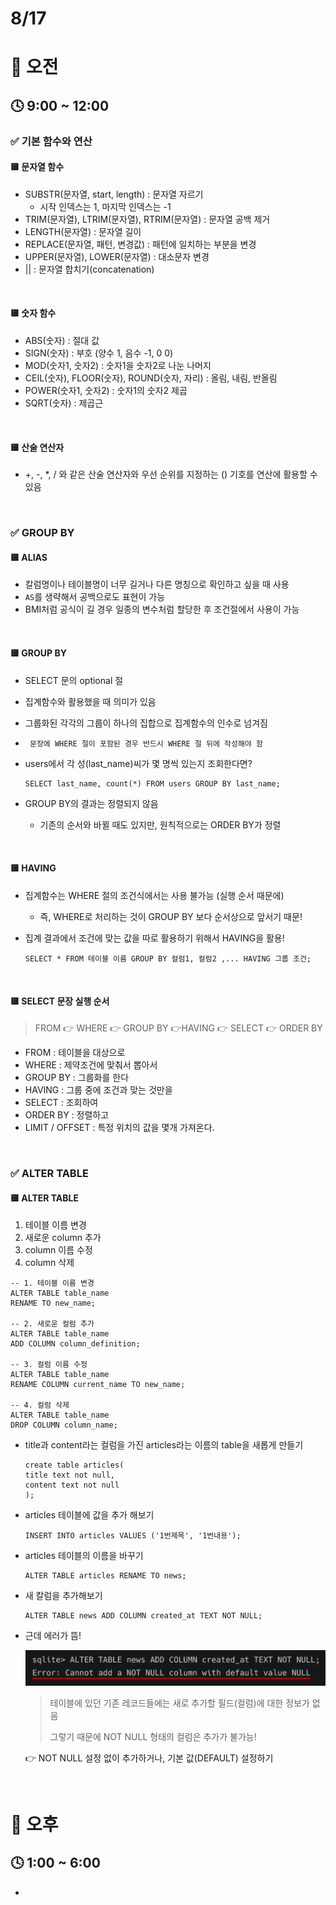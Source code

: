# 8/17

# 🌇 오전

## 🕓 9:00 ~ 12:00

### ✅ 기본 함수와 연산

#### 🟨 문자열 함수

- SUBSTR(문자열, start, length) : 문자열 자르기
  - 시작 인덱스는 1, 마지막 인덱스는 -1
- TRIM(문자열), LTRIM(문자열), RTRIM(문자열) : 문자열 공백 제거
- LENGTH(문자열) : 문자열 길이
- REPLACE(문자열, 패턴, 변경값) : 패턴에 일치하는 부분을 변경
- UPPER(문자열), LOWER(문자열) : 대소문자 변경
- || : 문자열 합치기(concatenation)

<br>



#### 🟨 숫자 함수

- ABS(숫자) : 절대 값
- SIGN(숫자) : 부호 (양수 1, 음수 -1, 0 0)
- MOD(숫자1, 숫자2) : 숫자1을 숫자2로 나눈 나머지
- CEIL(숫자), FLOOR(숫자), ROUND(숫자, 자리) : 올림, 내림, 반올림
- POWER(숫자1, 숫자2) : 숫자1의 숫자2 제곱
- SQRT(숫자) : 제곱근

<br>



#### 🟨 산술 연산자

- +, -, *, / 와 같은 산술 연산자와 우선 순위를 지정하는 () 기호를 연산에 활용할 수 있음

<br>



### ✅ GROUP BY

#### 🟨 ALIAS

- 칼럼명이나 테이블명이 너무 길거나 다른 명칭으로 확인하고 싶을 때 사용
- `AS`를 생략해서 공백으로도 표현이 가능
- BMI처럼 공식이 길 경우 일종의 변수처럼 할당한 후 조건절에서 사용이 가능

<br>



#### 🟨 GROUP BY

- SELECT 문의 optional 절
- 집계함수와 활용했을 때 의미가 있음
- 그룹화된 각각의 그룹이 하나의 집합으로 집계함수의 인수로 넘겨짐
- ` 문장에 WHERE 절이 포함된 경우 반드시 WHERE 절 뒤에 작성해야 함`

- users에서 각 성(last_name)씨가 몇 명씩 있는지 조회한다면?

  ```sqlite
  SELECT last_name, count(*) FROM users GROUP BY last_name;
  ```

- GROUP BY의 결과는 정렬되지 않음
  - 기존의 순서와 바뀔 때도 있지만, 원칙적으로는 ORDER BY가 정렬

<br>



#### 🟨 HAVING

- 집계함수는 WHERE 절의 조건식에서는 사용 불가능 (실행 순서 때문에)

  - 즉, WHERE로 처리하는 것이 GROUP BY 보다 순서상으로 앞서기 때문!

- 집계 결과에서 조건에 맞는 값을 따로 활용하기 위해서 HAVING을 활용!

  ```sqlite
  SELECT * FROM 테이블 이름 GROUP BY 컬럼1, 컬럼2 ,... HAVING 그룹 조건;
  ```

<br>



#### 🟨 SELECT 문장 실행 순서

> FROM 👉 WHERE 👉 GROUP BY 👉HAVING 👉 SELECT 👉 ORDER BY

- FROM : 테이블을 대상으로
- WHERE : 제약조건에 맞춰서 뽑아서
- GROUP BY : 그룹화를 한다
- HAVING : 그룹 중에 조건과 맞는 것만을
- SELECT : 조회하여
- ORDER BY : 정렬하고
- LIMIT / OFFSET : 특정 위치의 값을 몇개 가져온다.

<br>



### ✅ ALTER TABLE

#### 🟨 ALTER TABLE

1. 테이블 이름 변경
2. 새로운 column 추가
3. column 이름 수정
4. column 삭제

```sqlite
-- 1. 테이블 이름 변경
ALTER TABLE table_name
RENAME TO new_name;

-- 2. 새로운 컬럼 추가
ALTER TABLE table_name
ADD COLUMN column_definition;

-- 3. 컬럼 이름 수정
ALTER TABLE table_name
RENAME COLUMN current_name TO new_name;

-- 4. 컬럼 삭제
ALTER TABLE table_name
DROP COLUMN column_name;
```

- title과 content라는 컬럼을 가진 articles라는 이름의 table을 새롭게 만들기

  ```sqlite
  create table articles(
  title text not null,
  content text not null
  );
  ```

- articles 테이블에 값을 추가 해보기

  ```sqlite
  INSERT INTO articles VALUES ('1번제목', '1번내용');
  ```

- articles 테이블의 이름을 바꾸기

  ```sqlite
  ALTER TABLE articles RENAME TO news;
  ```

- 새 칼럼을 추가해보기

  ```sqlite
  ALTER TABLE news ADD COLUMN created_at TEXT NOT NULL;
  ```

- 근데 에러가 뜸!

  ![image-20220818143731781](Database_220818.assets/image-20220818143731781.png)

  > 테이블에 있던 기존 레코드들에는 새로 추가할 필드(컬럼)에 대한 정보가 없음
  >
  > 그렇기 때문에 NOT NULL 형태의 컬럼은 추가가 불가능!

  👉 NOT NULL 설정 없이 추가하거나, 기본 값(DEFAULT) 설정하기

<br>




# 🌆 오후

## 🕓 1:00 ~ 6:00

- 
